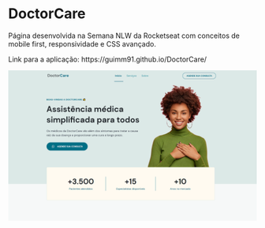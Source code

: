 # DoctorCare


<p>Página desenvolvida na Semana NLW da Rocketseat com conceitos de mobile first, responsividade e CSS avançado.<p/> 


<p>Link para a aplicação: https://guimm91.github.io/DoctorCare/</p>


<img src="assets/thumb.png" alt="DoctorCare">

